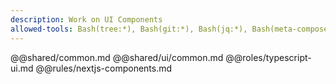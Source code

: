 ```yaml
---
description: Work on UI Components
allowed-tools: Bash(tree:*), Bash(git:*), Bash(jq:*), Bash(meta-composer:*)
---
```

@@shared/common.md
@@shared/ui/common.md
@@roles/typescript-ui.md
@@rules/nextjs-components.md
